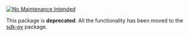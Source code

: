 [![No Maintenance Intended](http://unmaintained.tech/badge.svg)](http://unmaintained.tech/)

This package is **deprecated**. All the functionality has been moved to the [sdk-py](https://github.com/TerraDharitri/drt-py-sdk/tree/main) package.
